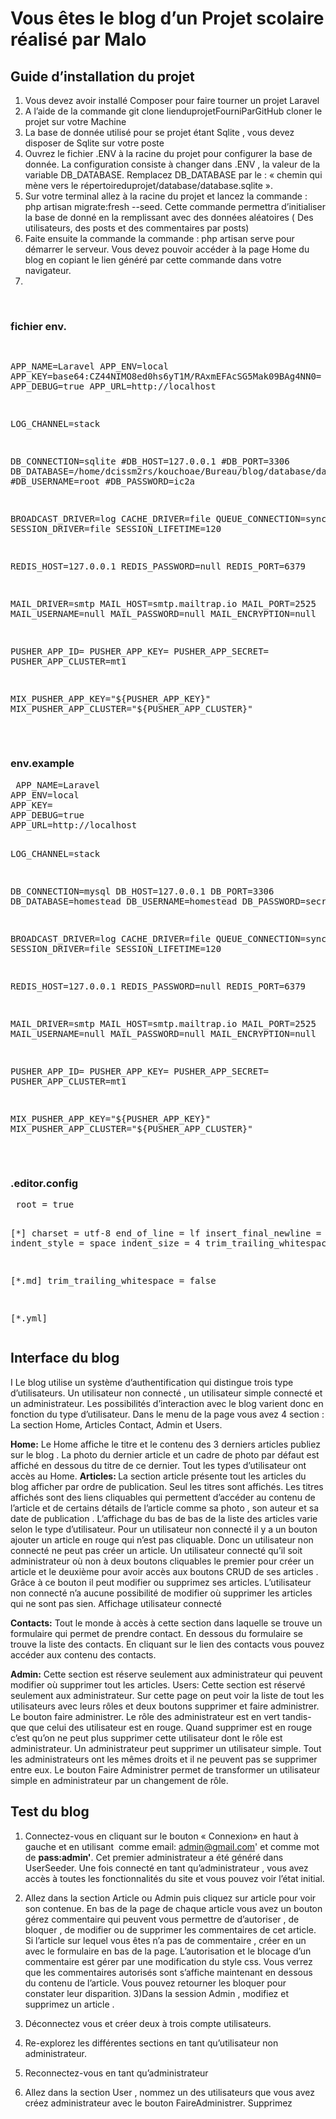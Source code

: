 

<h1>Vous êtes le blog d’un Projet scolaire réalisé par Malo </h1>
<div>
<h2>Guide d’installation du projet </h2>
 <ol>
  <li>Vous devez avoir installé Composer pour faire tourner un projet Laravel</li>
  <li> A l’aide de la commande git clone lienduprojetFourniParGitHub cloner le projet sur votre Machine</li>
   <li>La base de donnée utilisé pour se projet étant Sqlite , vous devez disposer de Sqlite sur votre poste</li>
  
  <li>Ouvrez le fichier .ENV à la racine du projet pour configurer la base de donnée. La configuration consiste à changer dans .ENV , la valeur de la variable DB_DATABASE. Remplacez DB_DATABASE par le : « chemin qui mène vers le répertoireduprojet/database/database.sqlite ». </li>
  
 <li>Sur votre terminal allez à la racine du projet et lancez la commande :  php artisan migrate:fresh --seed. Cette commande permettra d’initialiser la base de donné en la remplissant avec des données aléatoires ( Des utilisateurs, des posts et des commentaires par posts)</li>
  <li>
 Faite ensuite la commande la commande : php artisan serve pour démarrer le serveur. Vous devez pouvoir accéder à la page Home du blog en copiant le lien généré par cette commande dans votre navigateur.</li>
   <li></li>

  

  


  
 


</ol>

 <br>
 </div>
  <h3> fichier env.</h3>
 <pre>

 APP_NAME=Laravel
APP_ENV=local
APP_KEY=base64:CZ44NIMO8ed0hs6yT1M/RAxmEFAcSG5Mak09BAg4NN0=
APP_DEBUG=true
APP_URL=http://localhost

LOG_CHANNEL=stack

DB_CONNECTION=sqlite
#DB_HOST=127.0.0.1
#DB_PORT=3306
DB_DATABASE=/home/dcissm2rs/kouchoae/Bureau/blog/database/database.sqlite
#DB_USERNAME=root
#DB_PASSWORD=ic2a

BROADCAST_DRIVER=log
CACHE_DRIVER=file
QUEUE_CONNECTION=sync
SESSION_DRIVER=file
SESSION_LIFETIME=120

REDIS_HOST=127.0.0.1
REDIS_PASSWORD=null
REDIS_PORT=6379

MAIL_DRIVER=smtp
MAIL_HOST=smtp.mailtrap.io
MAIL_PORT=2525
MAIL_USERNAME=null
MAIL_PASSWORD=null
MAIL_ENCRYPTION=null

PUSHER_APP_ID=
PUSHER_APP_KEY=
PUSHER_APP_SECRET=
PUSHER_APP_CLUSTER=mt1

MIX_PUSHER_APP_KEY="${PUSHER_APP_KEY}"
MIX_PUSHER_APP_CLUSTER="${PUSHER_APP_CLUSTER}"

 </pre>
 </div>
 <h3> env.example</h3>
 <pre>
 APP_NAME=Laravel
APP_ENV=local
APP_KEY=
APP_DEBUG=true
APP_URL=http://localhost

LOG_CHANNEL=stack

DB_CONNECTION=mysql
DB_HOST=127.0.0.1
DB_PORT=3306
DB_DATABASE=homestead
DB_USERNAME=homestead
DB_PASSWORD=secret

BROADCAST_DRIVER=log
CACHE_DRIVER=file
QUEUE_CONNECTION=sync
SESSION_DRIVER=file
SESSION_LIFETIME=120

REDIS_HOST=127.0.0.1
REDIS_PASSWORD=null
REDIS_PORT=6379

MAIL_DRIVER=smtp
MAIL_HOST=smtp.mailtrap.io
MAIL_PORT=2525
MAIL_USERNAME=null
MAIL_PASSWORD=null
MAIL_ENCRYPTION=null

PUSHER_APP_ID=
PUSHER_APP_KEY=
PUSHER_APP_SECRET=
PUSHER_APP_CLUSTER=mt1

MIX_PUSHER_APP_KEY="${PUSHER_APP_KEY}"
MIX_PUSHER_APP_CLUSTER="${PUSHER_APP_CLUSTER}"

 </pre>
 <h3> .editor.config </h3>
 <pre>
 root = true

[*]
charset = utf-8
end_of_line = lf
insert_final_newline = true
indent_style = space
indent_size = 4
trim_trailing_whitespace = true

[*.md]
trim_trailing_whitespace = false

[*.yml]</pre>
<h2> Interface du blog </h2>I
Le blog utilise un système d’authentification qui distingue trois type d’utilisateurs. Un utilisateur non connecté ,  un utilisateur  simple connecté et un administrateur. Les possibilités d’interaction avec le blog varient donc en fonction du type d’utilisateur. Dans le menu de la page vous avez 4 section : La section Home, Articles Contact, Admin et Users. 



<strong>Home:</strong> Le Home affiche le titre et le contenu des 3 derniers articles publiez sur le blog . La photo du dernier article et un cadre de photo par défaut est affiché en dessous du titre de ce dernier. Tout les types d’utilisateur ont accès au Home.
<strong>Articles: </strong>La section article présente tout les articles du blog afficher par ordre de publication. Seul les titres sont affichés. Les titres affichés sont des liens cliquables qui permettent d’accéder au contenu de l’article et de certains détails de l’article comme sa photo , son auteur et sa date de publication .  L’affichage du bas de bas de la liste des articles varie selon le type d’utilisateur. Pour un utilisateur non connecté il y a un bouton ajouter un article en rouge qui n’est pas cliquable. Donc un utilisateur non connecté ne peut pas créer un article. Un utilisateur connecté qu’il soit administrateur où non à deux boutons cliquables le premier pour créer un article et le deuxième pour avoir accès aux boutons CRUD de ses articles . Grâce à ce bouton il peut modifier ou supprimez ses articles. L’utilisateur non connecté n’a aucune possibilité de modifier où supprimer les articles qui ne sont pas sien. 
Affichage utilisateur connecté


<strong>Contacts:</strong> Tout le monde à accès à cette section  dans laquelle se trouve un formulaire qui permet de prendre contact. En dessous du formulaire se trouve la liste des contacts. En cliquant sur le lien des contacts vous pouvez accéder aux contenu des contacts. 

<strong>Admin:</strong> Cette section est réserve seulement aux administrateur qui peuvent modifier où supprimer tout les articles. 
Users: Cette section est réservé seulement aux administrateur. Sur cette page on peut voir la liste de tout les utilisateurs avec leurs rôles et deux boutons supprimer et faire administrer. Le bouton faire administrer. Le rôle des administrateur est en vert tandis-que que celui des utilisateur est en rouge. Quand supprimer est en rouge c’est qu’on ne peut plus supprimer cette utilisateur dont le rôle est administrateur. Un administrateur peut supprimer un utilisateur simple. Tout les administrateurs ont les mêmes droits et il ne peuvent pas se supprimer entre eux. Le bouton Faire Administrer permet de transformer un utilisateur simple en administrateur par un changement de rôle. 






<h2>Test du blog </h2>


1) Connectez-vous en cliquant sur le bouton « Connexion» en haut à gauche et en utilisant  comme email: admin@gmail.com' et comme mot de <strong>pass:admin'</strong>. Cet premier administrateur a été généré dans UserSeeder. Une fois connecté en tant qu’administrateur , vous avez accès à toutes les fonctionnalités du site et vous pouvez voir l’état initial.

2) Allez dans la section Article ou Admin puis cliquez sur article pour voir son contenue. En bas de la page de chaque article vous avez un bouton gérez commentaire qui peuvent vous permettre de d’autoriser , de bloquer , de modifier ou de supprimer les commentaires de cet article. Si l’article sur lequel vous êtes n’a pas de commentaire , créer en un avec le formulaire en bas de la page. L’autorisation et le blocage d’un commentaire est gérer par une modification du style css. Vous verrez que les commentaires autorisés sont s’affiche maintenant en dessous du contenu de l’article. Vous pouvez retourner les bloquer pour constater leur disparition.
3)Dans la session Admin , modifiez et supprimez un article .

4) Déconnectez vous et créer deux à trois compte utilisateurs.
5) Re-explorez les différentes sections en tant qu’utilisateur non administrateur.
6) Reconnectez-vous en tant qu’administrateur
7) Allez dans la section User , nommez un des utilisateurs que vous avez créez administrateur avec le bouton FaireAdministrer. Supprimez 
</div>
